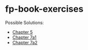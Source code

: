 # fp-book-exercises
Possible Solutions:
- [Chapter 5](https://gist.github.com/mkohlhaas/972b0efdb0af3a02bea1b90abd5acc43)
- [Chapter 7a1](https://gist.github.com/mkohlhaas/829127bad61a00c455bc1a67addb7487)
- [Chapter 7a2](https://gist.github.com/mkohlhaas/3afdb95bbccabbec71dcfc2a6085d727)

